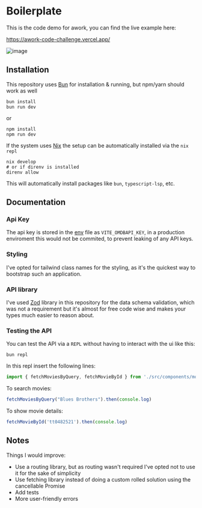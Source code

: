 # Boilerplate

This is the code demo for awork, you can find the live example here:

https://awork-code-challenge.vercel.app/

![image](https://github.com/floscr/awork-code-challenge/assets/1898374/cd70ed93-4f86-4081-a100-4dc3e7257468)

## Installation

This repository uses [Bun](https://bun.sh/) for installation & running, but npm/yarn should work as well

``` shell
bun install
bun run dev
```

or

``` shell
npm install
npm run dev
```

If the system uses [Nix](https://nixos.org/) the setup can be automatically installed via the `nix repl`

``` shell
nix develop
# or if direnv is installed
direnv allow
```

This will automatically install packages like `bun`, `typescript-lsp`, etc.

## Documentation

### Api Key

The api key is stored in the [env](./env) file as `VITE_OMDBAPI_KEY`, in a production enviroment this would not be commited, to prevent leaking of any API keys.

### Styling

I've opted for tailwind class names for the styling, as it's the quickest way to bootstrap such an application.

### API library

I've used <a href="https://zod.dev/" rel="noopener">Zod</a> library in this repository for the data schema validation, which was not a requirement but it's almost for free code wise and makes your types much easier to reason about.

### Testing the API

You can test the API via a `REPL` without having to interact with the ui like this:

``` shell
bun repl
```

In this repl insert the following lines:

``` js
import { fetchMoviesByQuery, fetchMovieById } from './src/components/movies/lib.ts';
```

To search movies:

``` js
fetchMoviesByQuery("Blues Brothers").then(console.log)
```

To show movie details:

``` js
fetchMovieById('tt0482521').then(console.log)
```

## Notes

Things I would improve:

- Use a routing library, but as routing wasn't required I've opted not to use it for the sake of simplicity
- Use fetching library instead of doing a custom rolled solution using the cancellable Promise
- Add tests
- More user-friendly errors
